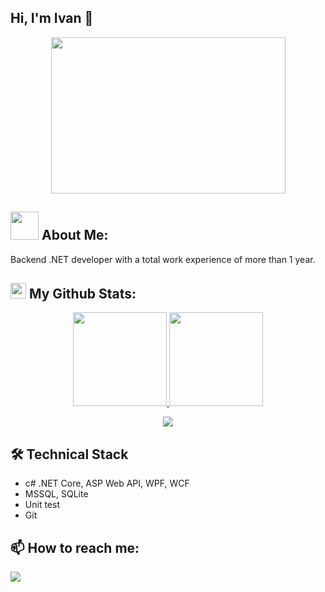 <!DOCTYPE html>
<html>
 <head>
  <meta charset="utf-8">
 </head>
<body>
 
<h2>Hi, I'm Ivan 👋</h2>
<p align='center'>
   <img src="https://raw.githubusercontent.com/iampavangandhi/iampavangandhi/master/gifs/coder.gif" height="250" width="375"/>
</p>

<h2><img src="https://github.com/TheDudeThatCode/TheDudeThatCode/blob/master/Assets/Developer.gif" width="45px"> About Me:</h2>
Backend .NET developer with a total work experience of more than 1 year.

<h2><img src='https://media1.giphy.com/media/du3J3cXyzhj75IOgvA/giphy.gif?cid=ecf05e47x2g034i9pzwtzzsd3xgg2w9nr94t4tflbbgo3008&rid=giphy.gif' width='25px'> My Github Stats:</h2>
<p align='center'> 
   <a href="https://github-readme-stats.vercel.app/api?username=includingByMeAndMyself&show_icons=true&count_private=true">
      <img height=150
           src="https://github-readme-stats.vercel.app/api?username=includingByMeAndMyself&theme=swift&show_icons=true&count_private=true"/>
   </a>
   <a href="https://github.com/includingByMeAndMyself/github-readme-stats">
      <img height=150
           src="https://github-readme-stats.vercel.app/api/top-langs/?username=includingByMeAndMyself&theme=swift&layout=compact"/>
   </a>
</p>
<p align='center'>
    <a href="https://www.codewars.com/users/includingByMeAndMyself">
       <img src="https://www.codewars.com/users/includingByMeAndMyself/badges/small"/>
    </a>
</p>

<h2>🛠 Technical Stack</h2>
<ul>
  <li>с# .NET Core, ASP Web API, WPF, WCF</li>
  <li>MSSQL, SQLite</li>
  <li>Unit test</li>
  <li>Git</li>
</ul>

<h2>📫 How to reach me:</h2>
<p align='left'>
   <a href="https://t.me/including_me">
       <img src="https://img.shields.io/badge/Telegram-2CA5E0?style=for-the-badge&logo=telegram&logoColor=white"/>
   </a>
</p>
</body>
